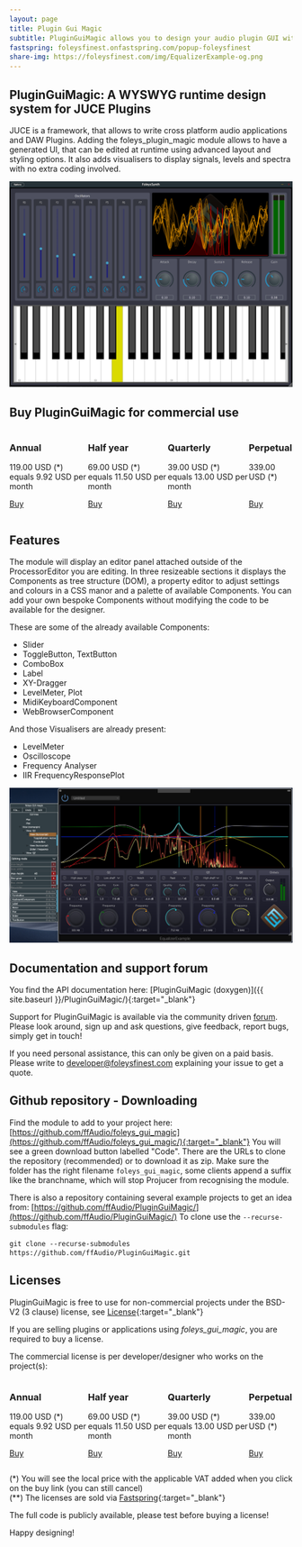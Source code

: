 ```yaml
---
layout: page
title: Plugin Gui Magic
subtitle: PluginGuiMagic allows you to design your audio plugin GUI with mouseclicks at runtime
fastspring: foleysfinest.onfastspring.com/popup-foleysfinest
share-img: https://foleysfinest.com/img/EqualizerExample-og.png
---
```


PluginGuiMagic: A WYSWYG runtime design system for JUCE Plugins
---------------------------------------------------------------

JUCE is a framework, that allows to write cross platform audio applications and DAW Plugins.
Adding the foleys_plugin_magic module allows to have a generated UI, that can be edited at runtime using advanced layout and styling options.
It also adds visualisers to display signals, levels and spectra with no extra coding involved. 

![FoleysSynth Screenshot](/img/FoleysSynth.png)

Buy PluginGuiMagic for commercial use
-------------------------------------

<div style="display:flex; flex-direction:row">
<div class="product">
<h3>Annual</h3>

119.00 USD (*)<br/> 
equals 9.92 USD per month<br/>

<a href='#' data-fsc-action="Add,Checkout" data-fsc-item-path-value="pluginguimagic-annual">Buy</a>
</div>

<div class="product">
<h3>Half year</h3>

69.00 USD (*)<br/>
equals 11.50 USD per month<br/>

<a href='#' data-fsc-action="Add,Checkout" data-fsc-item-path-value="pluginguimagic-halfyear">Buy</a>
</div>

<div class="product">
<h3>Quarterly</h3>

39.00 USD (*)<br/>
equals 13.00 USD per month<br/>

<a href='#' data-fsc-action="Add,Checkout" data-fsc-item-path-value="pluginguimagic-quarterly">Buy</a>
</div>

<div class="product">
<h3>Perpetual</h3>

339.00 USD (*)<br/><br/>

<a href='#' data-fsc-action="Add,Checkout" data-fsc-item-path-value="pluginguimagic-perpetual-license">Buy</a>
</div>
</div>


Features
--------

The module will display an editor panel attached outside of the ProcessorEditor you are editing. In three resizeable sections it displays the Components as tree structure (DOM), a property editor to adjust settings and colours in a CSS manor and a palette of available Components.
You can add your own bespoke Components without modifying the code to be available for the designer.

These are some of the already available Components:

- Slider
- ToggleButton, TextButton
- ComboBox
- Label
- XY-Dragger
- LevelMeter, Plot
- MidiKeyboardComponent
- WebBrowserComponent

And those Visualisers are already present:

- LevelMeter
- Oscilloscope
- Frequency Analyser
- IIR FrequencyResponsePlot

![Equalizer Screenshot](/img/EqualizerExample.png)

Documentation and support forum
-------------------------------

You find the API documentation here: [PluginGuiMagic (doxygen)]({{ site.baseurl }}/PluginGuiMagic/){:target="_blank"}

Support for PluginGuiMagic is available via the community driven [forum](https://forum.foleysfinest.com/c/pluginguimagic/). Please look around, sign up and ask questions, give feedback, report bugs, simply get in touch!

If you need personal assistance, this can only be given on a paid basis. Please write to [developer@foleysfinest.com](mailto:developer@foleysfinest.com) explaining your issue to get a quote.

Github repository - Downloading
-------------------------------

Find the module to add to your project here: [https://github.com/ffAudio/foleys_gui_magic](https://github.com/ffAudio/foleys_gui_magic/){:target="_blank"}
You will see a green download button labelled "Code". There are the URLs to clone the repository (recommended) or to download it as zip.
Make sure the folder has the right filename `foleys_gui_magic`, some clients append a suffix like the branchname, which will stop Projucer from recognising the module.

There is also a repository containing several example projects to get an idea from: [https://github.com/ffAudio/PluginGuiMagic/](https://github.com/ffAudio/PluginGuiMagic/)
To clone use the `--recurse-submodules` flag:
```
git clone --recurse-submodules https://github.com/ffAudio/PluginGuiMagic.git
```


Licenses
--------

PluginGuiMagic is free to use for non-commercial projects under the BSD-V2 (3 clause) license, see [License](/files/PluginGuiMagic-license-document.pdf){:target="_blank"}

If you are selling plugins or applications using *foleys_gui_magic*, you are required to buy a license. 

The commercial license is per developer/designer who works on the project(s):

<div style="display:flex; flex-direction:row">
<div class="product">
<h3>Annual</h3>

119.00 USD (*)<br/> 
equals 9.92 USD per month<br/>

<a href='#' data-fsc-action="Add,Checkout" data-fsc-item-path-value="pluginguimagic-annual">Buy</a>
</div>

<div class="product">
<h3>Half year</h3>

69.00 USD (*)<br/>
equals 11.50 USD per month<br/>

<a href='#' data-fsc-action="Add,Checkout" data-fsc-item-path-value="pluginguimagic-halfyear">Buy</a>
</div>

<div class="product">
<h3>Quarterly</h3>

39.00 USD (*)<br/>
equals 13.00 USD per month<br/>

<a href='#' data-fsc-action="Add,Checkout" data-fsc-item-path-value="pluginguimagic-quarterly">Buy</a>
</div>

<div class="product">
<h3>Perpetual</h3>

339.00 USD (*)<br/><br/>

<a href='#' data-fsc-action="Add,Checkout" data-fsc-item-path-value="pluginguimagic-perpetual-license">Buy</a>
</div>
</div>

(*) You will see the local price with the applicable VAT added when you click on the buy link (you can still cancel)    
(**) The licenses are sold via [Fastspring](https://fastspring.com/){:target="_blank"}

The full code is publicly available, please test before buying a license!

Happy designing!

